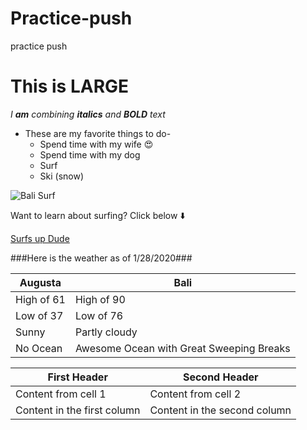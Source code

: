 # Practice-push
practice push
# This is LARGE
_I **am** combining  **italics** and **BOLD** text_
* These are my favorite things to do-
  * Spend time with my wife :heart_eyes:
  * Spend time with my dog
  * Surf
  * Ski (snow)

![Bali Surf](https://encrypted-tbn0.gstatic.com/images?q=tbn:ANd9GcQ0ZoE8ZkuG0pQ3Na2WxmROHmjYQNxSetoYABTX1oftYiXg2oHi2Q&s)

Want to learn about surfing?
Click below :arrow_down:

[Surfs up Dude](https://www.stokedfortravel.com/surfing-in-bali-surf-guide/)


###Here is the weather as of 1/28/2020###

Augusta | Bali
--------|-----
High of 61 | High of 90
Low of 37 | Low of 76
Sunny | Partly cloudy
No Ocean | Awesome Ocean with Great Sweeping Breaks

First Header | Second Header
------------ | -------------
Content from cell 1 | Content from cell 2
Content in the first column | Content in the second column